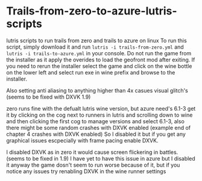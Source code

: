 # Trails-from-zero-to-azure-lutris-scripts
lutris scripts to run trails from zero and trails to azure on linux
To run this script, simply download it and run `lutris -i trails-from-zero.yml` and `lutris -i trails-to-azure.yml` in your console.
Do not run the game from the installer as it apply the overides to load the geofront mod after exiting. If you need to rerun the installer select the game and click on the wine bottle on the lower left and select run exe in wine prefix and browse to the installer.

Also setting anti aliasing to anything higher than 4x casues visual glitch's (seems to be fixed with DXVK 1.9)

zero runs fine  with the defualt lutris wine version, but azure need's 6.1-3 get it by clicking on the cog next to runners in lutris and scrolling down to wine and then clicking the first cog to manage versions and select 6.1-3, also there might be some random crashes with DXVK enabled (example end of chapter 4 crashes with DXVK enabled) So I disabled it but if you get any graphical issues escpecially with frame pacing enable DXVK.

I disabled DXVK as in zero it would cause screen flickering in battles. (seems to be fixed in 1.9) I have yet to have this issue in azure but I disabled it anyway the game dosn't seem to run worse because of it, but if you notice any issues try renabling DXVK in the wine runner settings 
